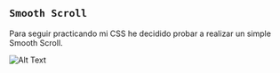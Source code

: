 ## `Smooth Scroll`

Para seguir practicando mi CSS he decidido probar a realizar un simple Smooth Scroll.

![Alt Text](<img src="/img/captura.gif width="50" height="50" />)
